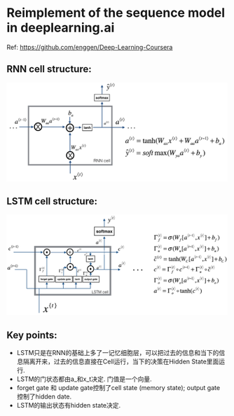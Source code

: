 # Reimplement of the sequence model in deeplearning.ai

Ref: https://github.com/enggen/Deep-Learning-Coursera

## RNN cell structure:
![image](https://github.com/zhaojiachen1994/rnnLearning/blob/master/figure/rnn_step_forward.png)


## LSTM cell structure:
![image](https://github.com/zhaojiachen1994/rnnLearning/blob/master/figure/LSTM.png)

## Key points:

- LSTM只是在RNN的基础上多了一记忆细胞层，可以把过去的信息和当下的信息隔离开来，过去的信息直接在Cell运行，当下的决策在Hidden State里面运行.
- LSTM的门状态都由a_<t-1>和x_t决定. 门值是一个向量.
- forget gate 和 update gate控制了cell state (memory state); output gate 控制了hidden date.
- LSTM的输出状态有hidden state决定.
